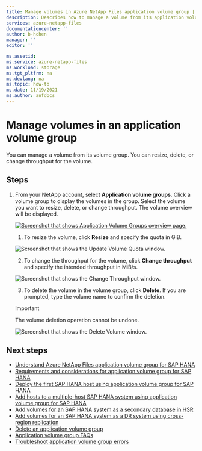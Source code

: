 ```yaml
---
title: Manage volumes in Azure NetApp Files application volume group | Microsoft Docs
description: Describes how to manage a volume from its application volume group, including resizing, deleting, or changing throughput for the volume. 
services: azure-netapp-files
documentationcenter: ''
author: b-hchen
manager: ''
editor: ''

ms.assetid:
ms.service: azure-netapp-files
ms.workload: storage
ms.tgt_pltfrm: na
ms.devlang: na
ms.topic: how-to
ms.date: 11/19/2021
ms.author: anfdocs
---
```

# Manage volumes in an application volume group

You can manage a volume from its volume group. You can resize, delete, or change throughput for the volume. 

## Steps

1. From your NetApp account, select **Application volume groups**. Click a volume group to display the volumes in the group. Select the volume you want to resize, delete, or change throughput. The volume overview will be displayed. 

    [![Screenshot that shows Application Volume Groups overview page.](../media/azure-netapp-files/application-volume-group-overview.png)](../media/azure-netapp-files/application-volume-group-overview.png#lightbox)  

    1. To resize the volume, click **Resize** and specify the quota in GiB.
    
    ![Screenshot that shows the Update Volume Quota window.](../media/azure-netapp-files/application-volume-resize.png) 

    2. To change the throughput for the volume, click **Change throughput** and specify the intended throughput in MiB/s.

    ![Screenshot that shows the Change Throughput window.](../media/azure-netapp-files/application-volume-change-throughput.png) 

    3. To delete the volume in the volume group, click **Delete**. If you are prompted, type the volume name to confirm the deletion.  

    > [!IMPORTANT]
    > The volume deletion operation cannot be undone.
    
    ![Screenshot that shows the Delete Volume window.](../media/azure-netapp-files/application-volume-delete.png) 

## Next steps  

* [Understand Azure NetApp Files application volume group for SAP HANA](application-volume-group-introduction.md)
* [Requirements and considerations for application volume group for SAP HANA](application-volume-group-considerations.md)
* [Deploy the first SAP HANA host using application volume group for SAP HANA](application-volume-group-deploy-first-host.md)
* [Add hosts to a multiple-host SAP HANA system using application volume group for SAP HANA](application-volume-group-add-hosts.md)
* [Add volumes for an SAP HANA system as a secondary database in HSR](application-volume-group-add-volume-secondary.md)
* [Add volumes for an SAP HANA system as a DR system using cross-region replication](application-volume-group-disaster-recovery.md)
* [Delete an application volume group](application-volume-group-delete.md)
* [Application volume group FAQs](faq-application-volume-group.md)
* [Troubleshoot application volume group errors](troubleshoot-application-volume-groups.md)
